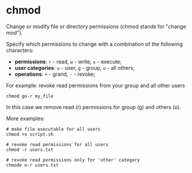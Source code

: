 # chmod

Change or modify file or directory permissions (chmod stands for "change mod").

Specify which permissions to change with a combination of the following characters:

- **permissions**: `r` - read, `w` - write, `x` - execute;
- **user categories**: `u` - user, `g` - group, `o` - all others;
- **operations**: `+` - grand, `-` - revoke;

For example: revoke read permissions from your group and all other users

```shell
chmod go-r my_file
```

In this case we remove read (r) permissions for group (g) and others (o).

More examples:

```shell
# make file executable for all users
chmod +x script.sh

# revoke read permissions for all users
chmod -r users.txt

# revoke read permissions only for 'other' category
chmode o-r users.txt
```
